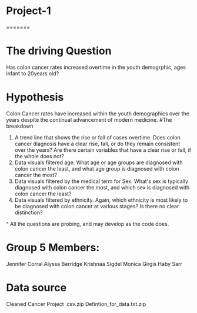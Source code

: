 # Project-1
=======

# The driving Question
Has colon cancer rates increased overtime in the youth demogrphic, ages infant to 20years old?

# Hypothesis 
Colon Cancer rates have increased within the youth demographics over the years despite the continual advancement of modern medicine.
#The breakdown
1. A trend line that shows the rise or fall of cases overtime. 
Does colon cancer diagnosis have a clear rise, fall, or do they remain consistent over the years?
Are there certain variables that have a clear rise or fall, if the whole does not?
2. Data visuals filtered age.
What age or age groups are diagnosed with colon cancer the least, and what age group is diagnosed with colon cancer the most?
3. Data visuals filtered by the medical term for Sex.
What's sex is typically diagnosed with colon cancer the most, and which sex is diagnosed with colon cancer the least?
4. Data visuals filtered by ethnicity.
Again, which ethnicity is most likely to be diagnosed with colon cancer at various stages? Is there no clear distinction?

^ All the questions are probing, and may develop as the code does. 
# Group 5 Members:
  Jennifer Corral
  Alyssa Berridge 
  Krishnaa Sigdel
  Monica Girgis
  Haby Sarr
  
# Data source 
Cleaned Cancer Project .csv.zip
Defintion_for_data.txt.zip
